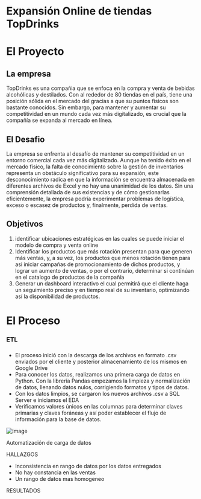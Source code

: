 # Expansión Online de tiendas TopDrinks

<h1>El Proyecto</h1>   

<h2>La empresa </h2>  

TopDrinks es una compañia que se enfoca en la compra y venta de bebidas alcohólicas y destilados. Con al rededor de 80 tiendas en el país, tiene una posición sólida en el mercado del gracias a que su puntos fisicos son bastante conocidos. Sin embargo, para mantener y aumentar su competitividad en un mundo cada vez más digitalizado, es crucial que la compañía se expanda al mercado en línea.

<h2>El Desafio </h2>   

La empresa se enfrenta al desafío de mantener su competitividad en un entorno comercial cada vez más digitalizado. Aunque ha tenido éxito en el mercado físico, la falta de conocimiento sobre la gestión de inventarios representa un obstáculo significativo para su expansión, este desconocimiento radica en que la información se encuentra almacenada en diferentes archivos de Excel y no hay una unanimidad de los datos. 
Sin una comprensión detallada de sus existencias y de cómo gestionarlas eficientemente, la empresa podría experimentar problemas de logística, exceso o escasez de productos y, finalmente, perdida de ventas.

<h2>Objetivos</h2> 

1.	identificar ubicaciones estratégicas en las cuales se puede iniciar el modelo de compra y venta online 
2.	Identificar los productos que más rotación presentan para que generen más ventas, y, a su vez, los productos que menos rotación tienen para asi iniciar campañas de promocionamiento de dichos productos, y lograr un aumento de ventas, o por el contrario, determinar si continúan en el catalogo de productos de la compañía
3.	Generar un dashboard interactivo el cual permitirá que el cliente haga un seguimiento preciso y en tiempo real de su inventario, optimizando así la disponibilidad de productos.

<h1>El Proceso</h1>   

<h3>ETL<h3></h3>

-	El proceso inició con la descarga de los archivos en formato .csv enviados por el cliente y posterior almacenamiento de los mismos en Google Drive
-	Para conocer los datos, realizamos una primera carga de datos en Python. Con la librería Pandas empezamos la limpieza y normalización de datos, llenando datos nulos, corrigiendo formatos y tipos de datos.
-	Con los datos limpios, se cargaron los nuevos archivos .csv a SQL Server e iniciamos el EDA
-	Verificamos valores únicos en las columnas para determinar claves primarias y claves foráneas y así poder establecer el flujo de información para la base de datos.

  ![image](https://github.com/camluna/Top-Drinks-Final-Project/assets/145697449/3c3ae7b8-02a0-44dd-aef8-ce9665017f18)


Automatización de carga de datos

HALLAZGOS

-	Inconsistencia en rango de datos por los datos entregados 
-	No hay constancia en las ventas
-	Un rango de datos mas homogeneo 

RESULTADOS
